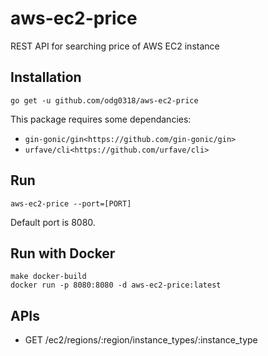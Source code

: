 # aws-ec2-price
REST API for searching price of AWS EC2 instance

Installation 
------------
	go get -u github.com/odg0318/aws-ec2-price

This package requires some dependancies:
* `gin-gonic/gin<https://github.com/gin-gonic/gin>`
* `urfave/cli<https://github.com/urfave/cli>`

Run 
---
	aws-ec2-price --port=[PORT]

Default port is 8080.

Run with Docker
---------------
	make docker-build
	docker run -p 8080:8080 -d aws-ec2-price:latest 

APIs
----
* GET /ec2/regions/:region/instance_types/:instance_type
